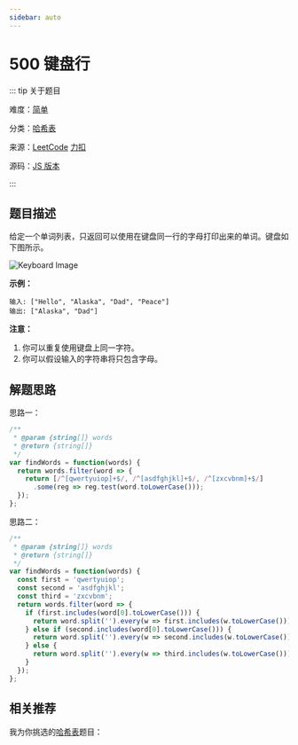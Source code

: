 ```yaml
---
sidebar: auto
---
```


# 500 键盘行

::: tip 关于题目

难度：[简单](/solution/easy/)

分类：[哈希表](/art/hash.html)

来源：[LeetCode](https://leetcode.com/problems/keyboard-row/)  [力扣](https://leetcode-cn.com/problems/keyboard-row/)

源码：[JS 版本](https://github.com/swpuLeo/cattle/blob/master/src/easy/KeyboardRow.js)

:::



## 题目描述

给定一个单词列表，只返回可以使用在键盘同一行的字母打印出来的单词。键盘如下图所示。

![Keyboard Image](https://w3fun-1253290453.cos.ap-chengdu.myqcloud.com/cattle/500-illustration.png)



**示例：**

```
输入: ["Hello", "Alaska", "Dad", "Peace"]
输出: ["Alaska", "Dad"]
```

**注意：**

1. 你可以重复使用键盘上同一字符。
2. 你可以假设输入的字符串将只包含字母。





## 解题思路

思路一：

```js
/**
 * @param {string[]} words
 * @return {string[]}
 */
var findWords = function(words) {
  return words.filter(word => {
    return [/^[qwertyuiop]+$/, /^[asdfghjkl]+$/, /^[zxcvbnm]+$/]
      .some(reg => reg.test(word.toLowerCase()));
  });
};
```



思路二：

```js
/**
 * @param {string[]} words
 * @return {string[]}
 */
var findWords = function(words) {
  const first = 'qwertyuiop';
  const second = 'asdfghjkl';
  const third = 'zxcvbnm';
  return words.filter(word => {
    if (first.includes(word[0].toLowerCase())) {
      return word.split('').every(w => first.includes(w.toLowerCase()));
    } else if (second.includes(word[0].toLowerCase())) {
      return word.split('').every(w => second.includes(w.toLowerCase()));
    } else {
      return word.split('').every(w => third.includes(w.toLowerCase()));
    }
  });
};
```





## 相关推荐

我为你挑选的[哈希表](/art/hash.html)题目：
